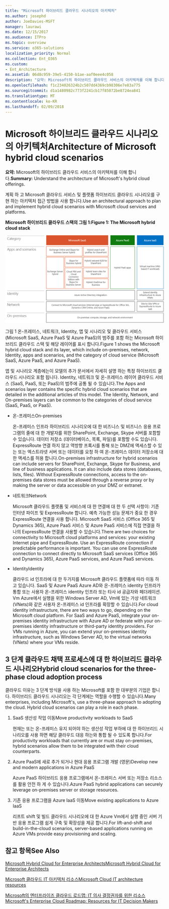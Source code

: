 ```yaml
---
title: "Microsoft 하이브리드 클라우드 시나리오의 아키텍처"
ms.author: josephd
author: JoeDavies-MSFT
manager: laurawi
ms.date: 12/15/2017
ms.audience: ITPro
ms.topic: overview
ms.service: o365-solutions
localization_priority: Normal
ms.collection: Ent_O365
ms.custom:
- Ent_Architecture
ms.assetid: 06d8c959-39e5-4150-b1ae-aaf0eee4c058
description: "요약: Microsoft의 하이브리드 클라우드 서비스의 아키텍처를 이해 합니다."
ms.openlocfilehash: f1c234026324b2c507dd4369cb98306e7e83a775
ms.sourcegitcommit: d1a1480982c773f2241cb17f85072be8724ea841
ms.translationtype: MT
ms.contentlocale: ko-KR
ms.lasthandoff: 02/09/2018
---
```

# <a name="architecture-of-microsoft-hybrid-cloud-scenarios"></a><span data-ttu-id="c5616-103">Microsoft 하이브리드 클라우드 시나리오의 아키텍처</span><span class="sxs-lookup"><span data-stu-id="c5616-103">Architecture of Microsoft hybrid cloud scenarios</span></span>

 <span data-ttu-id="c5616-104">**요약:** Microsoft의 하이브리드 클라우드 서비스의 아키텍처를 이해 합니다.</span><span class="sxs-lookup"><span data-stu-id="c5616-104">**Summary:** Understand the architecture of Microsoft's hybrid cloud offerings.</span></span>
  
<span data-ttu-id="c5616-105">계획 하 고 Microsoft 클라우드 서비스 및 플랫폼 하이브리드 클라우드 시나리오를 구현 하는 아키텍처 접근 방법을 사용 합니다.</span><span class="sxs-lookup"><span data-stu-id="c5616-105">Use an architectural approach to plan and implement hybrid cloud scenarios with Microsoft cloud services and platforms.</span></span>
  
<span data-ttu-id="c5616-106">**Microsoft 하이브리드 클라우드 스택의 그림 1:**</span><span class="sxs-lookup"><span data-stu-id="c5616-106">**Figure 1: The Microsoft hybrid cloud stack**</span></span>

![Microsoft 하이브리드 클라우드 스택](images/Hybrid_Poster/Hybrid_Cloud_Stack.png)
  
<span data-ttu-id="c5616-108">그림 1 온-프레미스, 네트워크, Identity, 앱 및 시나리오 및 클라우드 서비스 (Microsoft SaaS, Azure PaaS 및 Azure PaaS)의 범주를 포함 하는 Microsoft 하이브리드 클라우드 스택 및 해당 레이어를 표시 합니다.</span><span class="sxs-lookup"><span data-stu-id="c5616-108">Figure 1 shows the Microsoft hybrid cloud stack and its layer, which include on-premises, network, Identity, apps and scenarios, and the category of cloud service (Microsoft SaaS, Azure PaaS, and Azure PaaS).</span></span>
  
<span data-ttu-id="c5616-p101">앱 및 시나리오 계층에는이 모델의 추가 문서에서 자세히 설명 하는 특정 하이브리드 클라우드 시나리오 포함 됩니다. Identity, 네트워크 및 온-프레미스 레이어 클라우드 서비스 (SaaS, PaaS, 또는 PaaS)의 범주에 공통 될 수 있습니다.</span><span class="sxs-lookup"><span data-stu-id="c5616-p101">The Apps and scenarios layer contains the specific hybrid cloud scenarios that are detailed in the additional articles of this model. The Identity, Network, and On-premises layers can be common to the categories of cloud service (SaaS, PaaS, or PaaS).</span></span>
  
- <span data-ttu-id="c5616-111">온-프레미스</span><span class="sxs-lookup"><span data-stu-id="c5616-111">On-premises</span></span>
    
    <span data-ttu-id="c5616-p102">온-프레미스 인프라 하이브리드 시나리오에 대 한 비즈니스 및 비즈니스 응용 프로그램의 줄에 대 한 개발자를 위한 SharePoint, Exchange, Skype 서버를 포함할 수 있습니다. 데이터 저장소 (데이터베이스, 목록, 파일)를 포함할 수도 있습니다. ExpressRoute 연결 하지 않고 역방향 프록시를 통해 또는 DMZ에 액세스할 수 있는 또는 엑스트라넷 서버 또는 데이터를 요청 하 여 온-프레미스 데이터 저장소에 대 한 액세스를 허용 합니다.</span><span class="sxs-lookup"><span data-stu-id="c5616-p102">On-premises infrastructure for hybrid scenarios can include servers for SharePoint, Exchange, Skype for Business, and line of business applications. It can also include data stores (databases, lists, files). Without ExpressRoute connections, access to the on-premises data stores must be allowed through a reverse proxy or by making the server or data accessible on your DMZ or extranet.</span></span>
    
- <span data-ttu-id="c5616-115">네트워크</span><span class="sxs-lookup"><span data-stu-id="c5616-115">Network</span></span>
    
    <span data-ttu-id="c5616-p103">Microsoft 클라우드 플랫폼 및 서비스에 대 한 연결에 대 한 두 선택 사항이: 기존 인터넷 파이프 및 ExpressRoute 합니다. 예측 가능한 성능 문제가 중요 한 경우 ExpressRoute 연결을 사용 합니다. Microsoft SaaS 서비스 (Office 365 및 Dynamics 365), Azure PaaS 서비스 및 Azure PaaS 서비스에 직접 연결을 하나의 ExpressRoute 연결을 사용할 수 있습니다.</span><span class="sxs-lookup"><span data-stu-id="c5616-p103">There are two choices for connectivity to Microsoft cloud platforms and services: your existing Internet pipe and ExpressRoute. Use an ExpressRoute connection if predictable performance is important. You can use one ExpressRoute connection to connect directly to Microsoft SaaS services (Office 365 and Dynamics 365), Azure PaaS services, and Azure PaaS services.</span></span>
    
- <span data-ttu-id="c5616-119">Identity</span><span class="sxs-lookup"><span data-stu-id="c5616-119">Identity</span></span>
    
    <span data-ttu-id="c5616-p104">클라우드 id 인프라에 대 한 두가지를 Microsoft 클라우드 플랫폼에 따라 이동 하 고 있습니다. SaaS 및 Azure PaaS Azure AD와 온-프레미스 identity 인프라가 통합 또는 사용자 온-프레미스 identity 인프라 또는 타사 id 공급자와 페더레이션. Vm Azure에서 실행을 위한 Windows Server AD, Vm에 있는 가상 네트워크 (VNets)와 같은 사용자 온-프레미스 id 인프라를 확장할 수 있습니다.</span><span class="sxs-lookup"><span data-stu-id="c5616-p104">For cloud identity infrastructure, there are two ways to go, depending on the Microsoft cloud platform. For SaaS and Azure PaaS, integrate your on-premises identity infrastructure with Azure AD or federate with your on-premises identity infrastructure or third-party identity providers. For VMs running in Azure, you can extend your on-premises identity infrastructure, such as Windows Server AD, to the virtual networks (VNets) where your VMs reside.</span></span>
    
## <a name="hybrid-cloud-scenarios-for-the-three-phase-cloud-adoption-process"></a><span data-ttu-id="c5616-123">3 단계 클라우드 채택 프로세스에 대 한 하이브리드 클라우드 시나리오</span><span class="sxs-lookup"><span data-stu-id="c5616-123">Hybrid cloud scenarios for the three-phase cloud adoption process</span></span>

<span data-ttu-id="c5616-p105">클라우드 이유는 3 단계 방식을 사용 하는 Microsoft를 포함 한 대부분의 기업은 합니다. 하이브리드 클라우드 시나리오는 각 단계에는 역할을 수행할 수 있습니다.</span><span class="sxs-lookup"><span data-stu-id="c5616-p105">Many enterprises, including Microsoft's, use a three-phase approach to adopting the cloud. Hybrid cloud scenarios can play a role in each phase.</span></span>
  
1. <span data-ttu-id="c5616-126">SaaS 생산성 작업 이동</span><span class="sxs-lookup"><span data-stu-id="c5616-126">Move productivity workloads to SaaS</span></span>
    
    <span data-ttu-id="c5616-127">현재는 또는 온-프레미스 유지 되어야 하는 생산성 작업 부하에 대 한 하이브리드 시나리오를 사용 하면 해당 클라우드 대응 하는와 통합 될 수 있도록 합니다.</span><span class="sxs-lookup"><span data-stu-id="c5616-127">For productivity workloads that currently are or must stay on-premises, hybrid scenarios allow them to be integrated with their cloud counterparts.</span></span>
    
2. <span data-ttu-id="c5616-128">Azure PaaS에 새로 추가 되거나 현대 응용 프로그램 개발 (영문)</span><span class="sxs-lookup"><span data-stu-id="c5616-128">Develop new and modern applications in Azure PaaS</span></span>
    
    <span data-ttu-id="c5616-129">Azure PaaS 하이브리드 응용 프로그램에서 온-프레미스 서버 또는 저장소 리소스를 활용 안전 하 게 수 있습니다.</span><span class="sxs-lookup"><span data-stu-id="c5616-129">Azure PaaS hybrid applications can securely leverage on-premises server or storage resources.</span></span>
    
3. <span data-ttu-id="c5616-130">기존 응용 프로그램을 Azure IaaS 이동</span><span class="sxs-lookup"><span data-stu-id="c5616-130">Move existing applications to Azure IaaS</span></span>
    
    <span data-ttu-id="c5616-131">리프트 shift 및 빌드 클라우드 시나리오에 대 한 Azure Vm에서 실행 중인 서버 기반 응용 프로그램 쉽게 구축 및 확장성을 제공 합니다.</span><span class="sxs-lookup"><span data-stu-id="c5616-131">For lift-and-shift and build-in-the-cloud scenarios, server-based applications running on Azure VMs provide easy provisioning and scaling.</span></span>
    
## <a name="see-also"></a><span data-ttu-id="c5616-132">참고 항목</span><span class="sxs-lookup"><span data-stu-id="c5616-132">See Also</span></span>

[<span data-ttu-id="c5616-133">Microsoft Hybrid Cloud for Enterprise Architects</span><span class="sxs-lookup"><span data-stu-id="c5616-133">Microsoft Hybrid Cloud for Enterprise Architects</span></span>](microsoft-hybrid-cloud-for-enterprise-architects.md)
  
[<span data-ttu-id="c5616-134">Microsoft 클라우드 IT 아키텍처 리소스</span><span class="sxs-lookup"><span data-stu-id="c5616-134">Microsoft Cloud IT architecture resources</span></span>](microsoft-cloud-it-architecture-resources.md)

[<span data-ttu-id="c5616-135">Microsoft의 엔터프라이즈 클라우드 로드맵: IT 의사 결정권자를 위한 리소스</span><span class="sxs-lookup"><span data-stu-id="c5616-135">Microsoft's Enterprise Cloud Roadmap: Resources for IT Decision Makers</span></span>](https://sway.com/FJ2xsyWtkJc2taRD)



